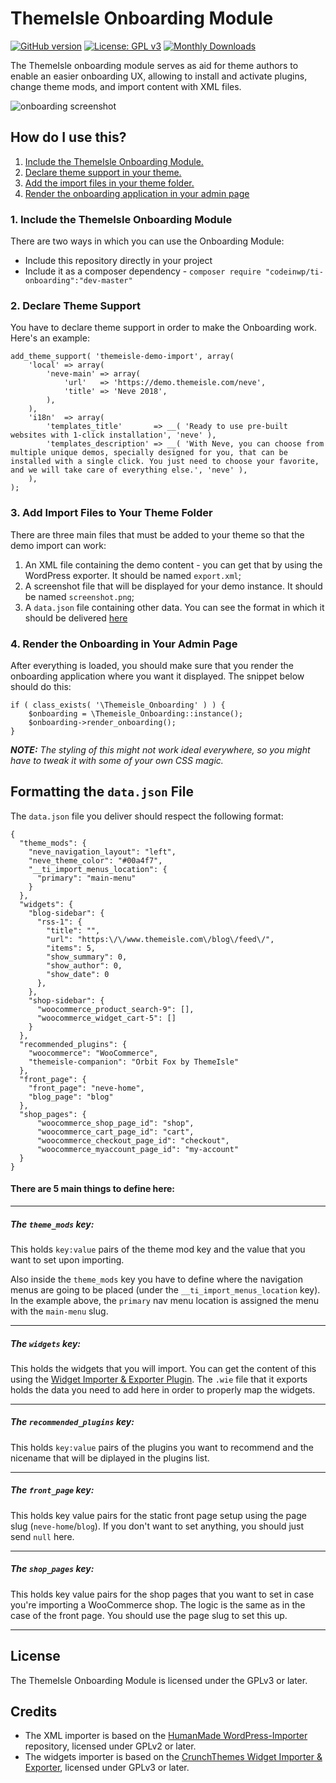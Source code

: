 # ThemeIsle Onboarding Module
[![GitHub version](https://badge.fury.io/gh/Codeinwp%2Fti-onboarding.svg)](https://github.com/codeinwp/ti-onboarding)
[![License: GPL v3](https://img.shields.io/badge/License-GPL%20v3-blue.svg)](https://www.gnu.org/licenses/gpl-3.0) 
[![Monthly Downloads](https://poser.pugx.org/codeinwp/ti-onboarding/d/monthly)](https://packagist.org/packages/codeinwp/ti-onboarding)

The ThemeIsle onboarding module serves as aid for theme authors to enable an easier onboarding UX, allowing to install and activate plugins, change theme mods, and import content with XML files.

![onboarding screenshot](https://i.imgur.com/4VGhM3O.png)

How do I use this?
---
1. [Include the ThemeIsle Onboarding Module.](#1-include-the-themeisle-onboarding-module)
2. [Declare theme support in your theme.](#2-declare-theme-support)
3. [Add the import files in your theme folder.](#3-add-import-files-to-your-theme-folder)
4. [Render the onboarding application in your admin page](#4-render-the-onboarding-in-your-admin-page)

### 1. Include the ThemeIsle Onboarding Module
There are two ways in which you can use the Onboarding Module: 
- Include this repository directly in your project
- Include it as a composer dependency - `composer require "codeinwp/ti-onboarding":"dev-master"`

### 2. Declare Theme Support
You have to declare theme support in order to make the Onboarding work. Here's an example:
```
add_theme_support( 'themeisle-demo-import', array(
	'local' => array(
		'neve-main' => array(
			'url'   => 'https://demo.themeisle.com/neve',
			'title' => 'Neve 2018',
		),
	),
	'i18n'  => array(
		'templates_title'       => __( 'Ready to use pre-built websites with 1-click installation', 'neve' ),
		'templates_description' => __( 'With Neve, you can choose from multiple unique demos, specially designed for you, that can be installed with a single click. You just need to choose your favorite, and we will take care of everything else.', 'neve' ),
	),
);
```

### 3. Add Import Files to Your Theme Folder
There are three main files that must be added to your theme so that the demo import can work:
1. An XML file containing the demo content - you can get that by using the WordPress exporter. It should be named `export.xml`;
2. A screenshot file that will be displayed for your demo instance. It should be named `screenshot.png`;
4. A `data.json` file containing other data. You can see the format in which it should be delivered [here](#-formatting-the-datajson-file)

### 4. Render the Onboarding in Your Admin Page
After everything is loaded, you should make sure that you render the onboarding application where you want it displayed.
The snippet below should do this:
```
if ( class_exists( '\Themeisle_Onboarding' ) ) {
    $onboarding = \Themeisle_Onboarding::instance();
    $onboarding->render_onboarding();
}
```

_**NOTE:** The styling of this might not work ideal everywhere, so you might have to tweak it with some of your own CSS magic._ 

 Formatting the `data.json` File
---
The `data.json` file you deliver should respect the following format:
```
{
  "theme_mods": {
    "neve_navigation_layout": "left",
    "neve_theme_color": "#00a4f7",  
    "__ti_import_menus_location": {
      "primary": "main-menu"
    }
  }, 
  "widgets": {
    "blog-sidebar": {
      "rss-1": {
        "title": "",
        "url": "https:\/\/www.themeisle.com\/blog\/feed\/",
        "items": 5,
        "show_summary": 0,
        "show_author": 0,
        "show_date": 0
      },
    },
    "shop-sidebar": {
      "woocommerce_product_search-9": [],
      "woocommerce_widget_cart-5": []
    }
  },
  "recommended_plugins": {
    "woocommerce": "WooCommerce",
    "themeisle-companion": "Orbit Fox by ThemeIsle"
  },
  "front_page": {
    "front_page": "neve-home",
    "blog_page": "blog"
  },
  "shop_pages": {
      "woocommerce_shop_page_id": "shop",
      "woocommerce_cart_page_id": "cart",
      "woocommerce_checkout_page_id": "checkout",
      "woocommerce_myaccount_page_id": "my-account"
  }
}
```

#### There are 5 main things to define here: 

---
##### The `theme_mods` key:
This holds `key:value` pairs of the theme mod key and the value that you want to set upon importing.

Also inside the `theme_mods` key you have to define where the navigation menus are going to be placed (under the `__ti_import_menus_location` key). In the example above, the `primary` nav menu location is assigned the menu with the `main-menu` slug. 

---
##### The `widgets` key:
This holds the widgets that you will import. You can get the content of this using the [Widget Importer & Exporter Plugin](https://wordpress.org/plugins/widget-importer-exporter/). The `.wie` file that it exports holds the data you need to add here in order to properly map the widgets.

---
##### The `recommended_plugins` key:
This holds `key:value` pairs of the plugins you want to recommend and the nicename that will be diplayed in the plugins list.

---
##### The `front_page` key:
This holds key value pairs for the static front page setup using the page slug (`neve-home`/`blog`). If you don't want to set anything, you should just send `null` here.

---
##### The `shop_pages` key:
This holds key value pairs for the shop pages that you want to set in case you're importing a WooCommerce shop. The logic is the same as in the case of the front page. You should use the page slug to set this up.

---

License
---
The ThemeIsle Onboarding Module is licensed under the GPLv3 or later. 

Credits
---
- The XML importer is based on the [HumanMade WordPress-Importer](https://github.com/humanmade/WordPress-Importer) repository, licensed under GPLv2 or later.
- The widgets importer is based on the [CrunchThemes Widget Importer & Exporter](https://github.com/churchthemes/widget-importer-exporter), licensed under GPLv3 or later.
